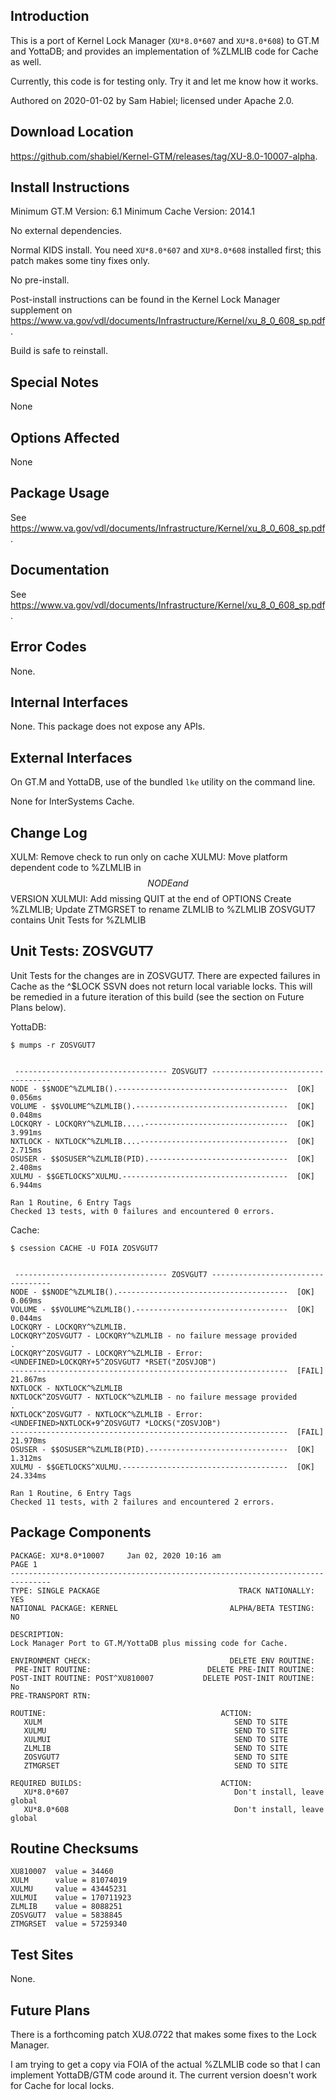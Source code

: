 ## Introduction
This is a port of Kernel Lock Manager (`XU*8.0*607` and `XU*8.0*608`) to GT.M
and YottaDB; and provides an implementation of %ZLMLIB code for Cache as well.

Currently, this code is for testing only. Try it and let me know how it works.

Authored on 2020-01-02 by Sam Habiel; licensed under Apache 2.0.

## Download Location
https://github.com/shabiel/Kernel-GTM/releases/tag/XU-8.0-10007-alpha.

## Install Instructions
Minimum GT.M Version: 6.1
Minimum Cache Version: 2014.1

No external dependencies.

Normal KIDS install. You need `XU*8.0*607` and `XU*8.0*608` installed first;
this patch makes some tiny fixes only.

No pre-install.

Post-install instructions can be found in the Kernel Lock Manager supplement
on https://www.va.gov/vdl/documents/Infrastructure/Kernel/xu_8_0_608_sp.pdf.

Build is safe to reinstall.

## Special Notes
None

## Options Affected
None

## Package Usage
See https://www.va.gov/vdl/documents/Infrastructure/Kernel/xu_8_0_608_sp.pdf.

## Documentation
See https://www.va.gov/vdl/documents/Infrastructure/Kernel/xu_8_0_608_sp.pdf.

## Error Codes
None.

## Internal Interfaces
None. This package does not expose any APIs.

## External Interfaces
On GT.M and YottaDB, use of the bundled `lke` utility on the command line.

None for InterSystems Cache.

## Change Log
XULM: Remove check to run only on cache
XULMU: Move platform dependent code to %ZLMLIB in $$NODE and $$VERSION
XULMUI: Add missing QUIT at the end of OPTIONS
Create %ZLMLIB; Update ZTMGRSET to rename ZLMLIB to %ZLMLIB
ZOSVGUT7 contains Unit Tests for %ZLMLIB

## Unit Tests: ZOSVGUT7
Unit Tests for the changes are in ZOSVGUT7. There are expected failures in
Cache as the ^$LOCK SSVN does not return local variable locks. This will be
remedied in a future iteration of this build (see the section on Future Plans
below).

YottaDB:

```
$ mumps -r ZOSVGUT7


 ---------------------------------- ZOSVGUT7 ----------------------------------
NODE - $$NODE^%ZLMLIB().--------------------------------------  [OK]    0.056ms
VOLUME - $$VOLUME^%ZLMLIB().----------------------------------  [OK]    0.048ms
LOCKQRY - LOCKQRY^%ZLMLIB.....--------------------------------  [OK]    3.991ms
NXTLOCK - NXTLOCK^%ZLMLIB....---------------------------------  [OK]    2.715ms
OSUSER - $$OSUSER^%ZLMLIB(PID).-------------------------------  [OK]    2.408ms
XULMU - $$GETLOCKS^XULMU.-------------------------------------  [OK]    6.944ms

Ran 1 Routine, 6 Entry Tags
Checked 13 tests, with 0 failures and encountered 0 errors.
```

Cache:
```
$ csession CACHE -U FOIA ZOSVGUT7


 ---------------------------------- ZOSVGUT7 ----------------------------------
NODE - $$NODE^%ZLMLIB().--------------------------------------  [OK]    0.069ms
VOLUME - $$VOLUME^%ZLMLIB().----------------------------------  [OK]    0.044ms
LOCKQRY - LOCKQRY^%ZLMLIB.
LOCKQRY^ZOSVGUT7 - LOCKQRY^%ZLMLIB - no failure message provided
.
LOCKQRY^ZOSVGUT7 - LOCKQRY^%ZLMLIB - Error: <UNDEFINED>LOCKQRY+5^ZOSVGUT7 *RSET("ZOSVJOB")
--------------------------------------------------------------  [FAIL]   21.867ms
NXTLOCK - NXTLOCK^%ZLMLIB
NXTLOCK^ZOSVGUT7 - NXTLOCK^%ZLMLIB - no failure message provided
.
NXTLOCK^ZOSVGUT7 - NXTLOCK^%ZLMLIB - Error: <UNDEFINED>NXTLOCK+9^ZOSVGUT7 *LOCKS("ZOSVJOB")
--------------------------------------------------------------  [FAIL]   21.970ms
OSUSER - $$OSUSER^%ZLMLIB(PID).-------------------------------  [OK]    1.312ms
XULMU - $$GETLOCKS^XULMU.-------------------------------------  [OK]   24.334ms

Ran 1 Routine, 6 Entry Tags
Checked 11 tests, with 2 failures and encountered 2 errors.
```

## Package Components
```
PACKAGE: XU*8.0*10007     Jan 02, 2020 10:16 am                          PAGE 1
-------------------------------------------------------------------------------
TYPE: SINGLE PACKAGE                               TRACK NATIONALLY: YES
NATIONAL PACKAGE: KERNEL                         ALPHA/BETA TESTING: NO

DESCRIPTION:
Lock Manager Port to GT.M/YottaDB plus missing code for Cache.

ENVIRONMENT CHECK:                               DELETE ENV ROUTINE:
 PRE-INIT ROUTINE:                          DELETE PRE-INIT ROUTINE:
POST-INIT ROUTINE: POST^XU810007           DELETE POST-INIT ROUTINE: No
PRE-TRANSPORT RTN:

ROUTINE:                                       ACTION:
   XULM                                           SEND TO SITE
   XULMU                                          SEND TO SITE
   XULMUI                                         SEND TO SITE
   ZLMLIB                                         SEND TO SITE
   ZOSVGUT7                                       SEND TO SITE
   ZTMGRSET                                       SEND TO SITE

REQUIRED BUILDS:                               ACTION:
   XU*8.0*607                                     Don't install, leave global
   XU*8.0*608                                     Don't install, leave global
```

## Routine Checksums
```
XU810007  value = 34460
XULM      value = 81074019
XULMU     value = 43445231
XULMUI    value = 170711923
ZLMLIB    value = 8088251
ZOSVGUT7  value = 5838845
ZTMGRSET  value = 57259340
```

## Test Sites
None.

## Future Plans
There is a forthcoming patch XU*8.0*722 that makes some fixes to the Lock
Manager.

I am trying to get a copy via FOIA of the actual %ZLMLIB code so that I can
implement YottaDB/GTM code around it. The current version doesn't work for
Cache for local locks.
